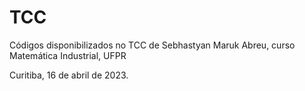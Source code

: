 # TCC
Códigos disponibilizados no TCC de Sebhastyan Maruk Abreu, curso Matemática Industrial, UFPR

Curitiba, 16 de abril de 2023.
